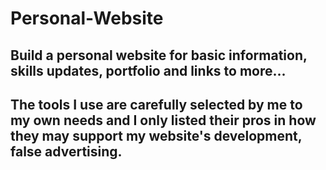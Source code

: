 # Personal-Website

## Build a personal website for basic information, skills updates, portfolio and links to more...

## The tools I use are carefully selected by me to my own needs and I only listed their pros in how they may support my website's development, false advertising.
